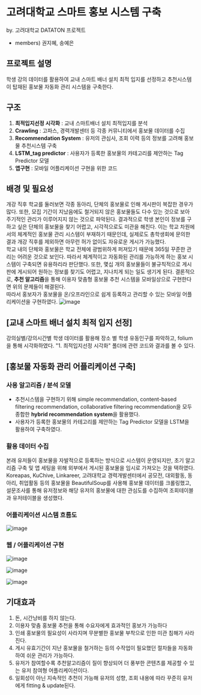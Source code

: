 # 고려대학교 스마트 홍보 시스템 구축
by. 고려대학교 DATATON 프로젝트
- members) 권지혜, 송예은


## 프로젝트 설명
학생 강의 데이터를 활용하여 교내 스마트 배너 설치 최적 입지를 선정하고 추천시스템이 탑재된 홍보물 자동화 관리 시스템을 구축한다.

## 구조
1. **최적입지선정 시각화** : 교내 스마트배너 설치 최적입지를 분석
2. **Crawling** : 고파스, 경력개발센터 등 각종 커뮤니티에서 홍보물 데이터를 수집
3. **Recommendation System** : 유저의 관심사, 조회 이력 등의 정보를 고려해 홍보물 추천시스템 구축
4. **LSTM_tag predictor** : 사용자가 등록한 홍보물의 카테고리를 제안하는 Tag Predictor 모델
5. **앱구현** : 모바일 어플리케이션 구현을 위한 코드  

## 배경 및 필요성  
개강 직후 학교를 둘러보면 각종 동아리, 단체의 홍보물로 인해 게시판이 복잡한 경우가 많다. 또한, 모집 기간이 지났음에도 철거되지 않은 홍보물들도 다수 있는 것으로 보아 주기적인 관리가 이루어지지 않는 것으로 파악된다. 결과적으로 학생 본인이 정보를 구하고 싶은 단체의 홍보물을 찾기 어렵고, 시각적으로도 미관을 해친다. 이는 학교 차원에서의 체계적인 홍보물 관리 시스템이 부재하기 때문인데, 실제로도 총학생회에 문의한 결과 개강 직후를 제외하면 아무런 허가 없이도 자유로운 게시가 가능했다.   
학교 내의 단체와 홍보물은 학교 전체에 광범위하게 퍼져있기 때문에 365일 꾸준한 관리는 어려운 것으로 보인다. 따라서 체계적이고 자동화된 관리를 가능하게 하는 홍보 시스템이 구축되면 유용하리라 판단했다. 또한, 몇십 개의 홍보물들이 불규칙적으로 게시판에 게시되어 원하는 정보를 찾기도 어렵고, 지나치게 되는 일도 생기게 된다. 결론적으로, **추천 알고리즘**을 통해 이용자 맞춤형 홍보물 추천 시스템을 모바일상으로 구현한다면 위의 문제들이 해결된다.  
따라서 홍보자가 홍보물을 온/오프라인으로 쉽게 등록하고 관리할 수 있는 모바일 어플리케이션을 구현하였다. 
![image](https://user-images.githubusercontent.com/45965766/92403732-0ffa1b80-f16d-11ea-8dc7-d145edab3419.png)

## [교내 스마트 배너 설치 최적 입지 선정]
강의실별/강의시간별 학생 데이터를 활용해 장소 별 학생 유동인구를 파악하고, folium을 통해 시각화하였다. "1. 최적입지선정 시각화" 폴더에 관련 코드와 결과를 볼 수 있다.

## [홍보물 자동화 관리 어플리케이션 구축]

### 사용 알고리즘 / 분석 모델    

- 추천시스템을 구현하기 위해 simple recommendation, content-based filtering recommendation, collaborative filtering recommendation을 모두 종합한 **hybrid recommendation system**을 활용했다. 
- 사용자가 등록한 홍보물의 카테고리를 제안하는 Tag Predictor 모델을 LSTM을 활용하여 구축하였다.

### 활용 데이터 수집
본래 유저들이 홍보물을 자발적으로 등록하는 방식으로 시스템이 운영되지만, 초기 알고리즘 구축 및 앱 세팅을 위해 외부에서 게시된 홍보물을 임시로 가져오는 것을 택하였다. 
Koreapas, KuChive, Linkareer, 고려대학교 경력개발센터에서 공모전, 대외활동, 동아리, 취업활동 등의 홍보물을 BeautifulSoup를 사용해 홍보물 데이터를 크롤링했고, 설문조사를 통해 유저정보와 해당 유저의 홍보물에 대한 관심도를 수집하여 조회테이블과 유저테이블을 생성했다. 


### 어플리케이션 시스템 흐름도
![image](https://user-images.githubusercontent.com/45965766/92404195-eb527380-f16d-11ea-8c4d-04ed128af101.png)


### 웹 / 어플리케이션 구현  
![image](https://user-images.githubusercontent.com/45965766/92404510-bd216380-f16e-11ea-893c-bca56e25b014.png)

![image](https://user-images.githubusercontent.com/45965766/92404542-cd394300-f16e-11ea-894d-8ecb661088b0.png)

![image](https://user-images.githubusercontent.com/45965766/92404559-d3c7ba80-f16e-11ea-80de-7cd66978d9d4.png)

## 기대효과
1. 돈, 시간낭비를 하지 않는다.
2. 이용자 맞춤 홍보물 추천을 통해 수요자에게 효과적인 홍보가 가능하다
3. 인쇄 홍보물의 필요성이 사라지며 무분별한 홍보물 부착으로 인한 미관 침해가 사라진다.
4. 게시 유효기간이 지난 홍보물을 철거하는 등의 수작업이 필요했던 절차들을 자동화하여 쉬운 관리가 가능하다.
5. 유저가 참여할수록 추천알고리즘이 질이 향상되어 더 풍부한 콘텐츠를 제공할 수 있는 유저 참여형 어플리케이션이다.
6. 일회성이 아닌 지속적인 추천이 가능해 유저의 성향, 조회 내용에 따라 꾸준히 유저에게 fitting & update된다.


